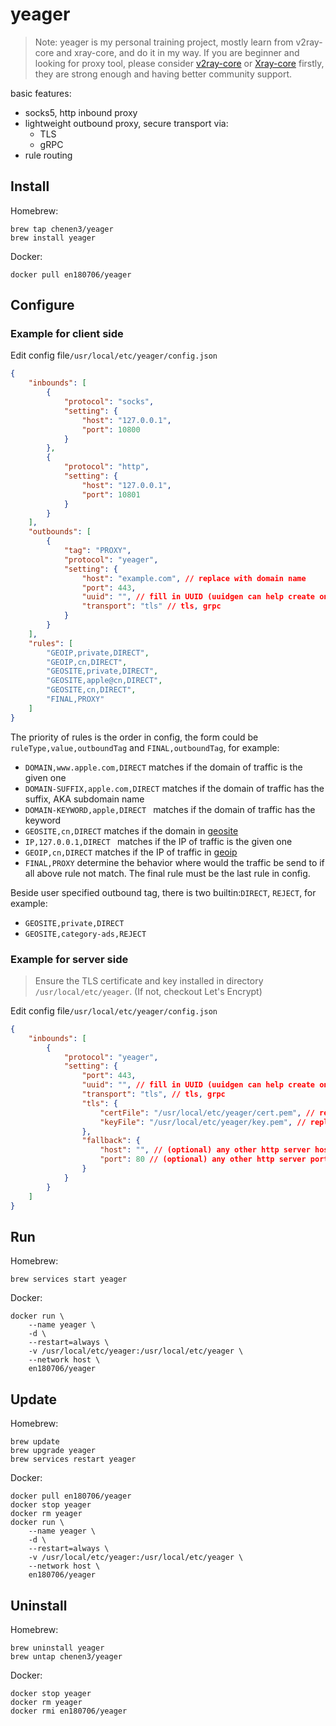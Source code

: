 # yeager

> Note: yeager is my personal training project, mostly learn from v2ray-core and xray-core, and do it in my way. If you are beginner and looking for proxy tool, please consider [v2ray-core](https://github.com/v2fly/v2ray-core) or [Xray-core](https://github.com/XTLS/Xray-core) firstly, they are strong enough and having better community support.

basic features:

- socks5, http inbound proxy
- lightweight outbound proxy, secure transport via:
  - TLS
  - gRPC
- rule routing

## Install

Homebrew:

```
brew tap chenen3/yeager
brew install yeager
```

Docker:

```
docker pull en180706/yeager
```

## Configure

### Example for client side

Edit config file`/usr/local/etc/yeager/config.json`

```json
{
    "inbounds": [
        {
            "protocol": "socks",
            "setting": {
                "host": "127.0.0.1",
                "port": 10800
            }
        },
        {
            "protocol": "http",
            "setting": {
                "host": "127.0.0.1",
                "port": 10801
            }
        }
    ],
    "outbounds": [
        {
            "tag": "PROXY",
            "protocol": "yeager",
            "setting": {
                "host": "example.com", // replace with domain name
                "port": 443,
                "uuid": "", // fill in UUID (uuidgen can help create one)
                "transport": "tls" // tls, grpc
            }
        }
    ],
    "rules": [
        "GEOIP,private,DIRECT",
        "GEOIP,cn,DIRECT",
        "GEOSITE,private,DIRECT",
        "GEOSITE,apple@cn,DIRECT",
        "GEOSITE,cn,DIRECT",
        "FINAL,PROXY"
    ]
}
```

The priority of rules is the order in config, the form could be `ruleType,value,outboundTag` and `FINAL,outboundTag`, for example:

- `DOMAIN,www.apple.com,DIRECT` matches if the domain of traffic is the given one
- `DOMAIN-SUFFIX,apple.com,DIRECT` matches if the domain of traffic has the suffix, AKA subdomain name
- `DOMAIN-KEYWORD,apple,DIRECT ` matches if the domain of traffic has the keyword
- `GEOSITE,cn,DIRECT` matches if the domain in [geosite](https://github.com/v2fly/domain-list-community/tree/master/data)
- `IP,127.0.0.1,DIRECT ` matches if the IP of traffic is the given one
- `GEOIP,cn,DIRECT` matches if the IP of traffic in [geoip](https://github.com/v2fly/geoip)
- `FINAL,PROXY` determine the behavior where would the traffic be send to if all above rule not match. The final rule must be the last rule in config.

Beside user specified outbound tag, there is two builtin:`DIRECT`, `REJECT`, for example:

- `GEOSITE,private,DIRECT` 
- `GEOSITE,category-ads,REJECT` 

### Example for server side

> Ensure the TLS certificate and key installed in directory `/usr/local/etc/yeager`. (If not, checkout Let's Encrypt)

Edit config file`/usr/local/etc/yeager/config.json`

```json
{
    "inbounds": [
        {
            "protocol": "yeager",
            "setting": {
                "port": 443,
                "uuid": "", // fill in UUID (uuidgen can help create one)
                "transport": "tls", // tls, grpc
                "tls": {
                    "certFile": "/usr/local/etc/yeager/cert.pem", // replace with absolute path of certificate
                    "keyFile": "/usr/local/etc/yeager/key.pem", // replace with absolute path of key
                },
                "fallback": {
                    "host": "", // (optional) any other http server host (eg. nginx)
                    "port": 80 // (optional) any other http server port (eg. nginx)
                }
            }
        }
    ]
}
```

## Run

Homebrew:

`brew services start yeager`

Docker:

```
docker run \
	--name yeager \
	-d \
	--restart=always \
	-v /usr/local/etc/yeager:/usr/local/etc/yeager \
	--network host \
	en180706/yeager
```

## Update

Homebrew:

```
brew update
brew upgrade yeager
brew services restart yeager
```

Docker:

```
docker pull en180706/yeager
docker stop yeager
docker rm yeager
docker run \
	--name yeager \
	-d \
	--restart=always \
	-v /usr/local/etc/yeager:/usr/local/etc/yeager \
	--network host \
	en180706/yeager
```

## Uninstall

Homebrew:

```
brew uninstall yeager
brew untap chenen3/yeager
```

Docker:

```
docker stop yeager
docker rm yeager
docker rmi en180706/yeager
```

